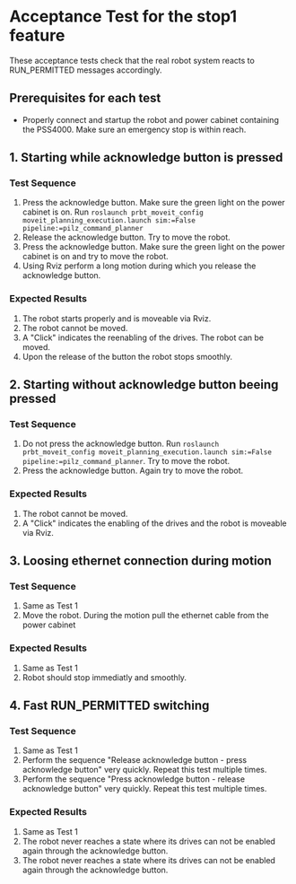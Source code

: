<!--
Copyright (c) 2018 Pilz GmbH & Co. KG

This program is free software: you can redistribute it and/or modify
it under the terms of the GNU Lesser General Public License as published by
the Free Software Foundation, either version 3 of the License, or
(at your option) any later version.

This program is distributed in the hope that it will be useful,
but WITHOUT ANY WARRANTY; without even the implied warranty of
MERCHANTABILITY or FITNESS FOR A PARTICULAR PURPOSE.  See the
GNU Lesser General Public License for more details.

You should have received a copy of the GNU Lesser General Public License
along with this program.  If not, see <http://www.gnu.org/licenses/>.
-->

# Acceptance Test for the stop1 feature
These acceptance tests check that the real robot system reacts to RUN_PERMITTED messages accordingly.

## Prerequisites for each test
  - Properly connect and startup the robot and power cabinet containing the PSS4000.
    Make sure an emergency stop is within reach.

## 1. Starting while acknowledge button is pressed
### Test Sequence
  1. Press the acknowledge button. Make sure the green light on the power cabinet is on.
     Run `roslaunch prbt_moveit_config moveit_planning_execution.launch sim:=False pipeline:=pilz_command_planner`
  2. Release the acknowledge button. Try to move the robot.
  3. Press the acknowledge button. Make sure the green light on the power cabinet is on and try to move the robot.
  4. Using Rviz perform a long motion during which you release the acknowledge button.
### Expected Results
  1. The robot starts properly and is moveable via Rviz.
  2. The robot cannot be moved.
  3. A "Click" indicates the reenabling of the drives. The robot can be moved.
  4. Upon the release of the button the robot stops smoothly.

## 2. Starting without acknowledge button beeing pressed
### Test Sequence
  1. Do not press the acknowledge button.
     Run `roslaunch prbt_moveit_config moveit_planning_execution.launch sim:=False pipeline:=pilz_command_planner`.
     Try to move the robot.
  2. Press the acknowledge button. Again try to move the robot.

### Expected Results
  1. The robot cannot be moved.
  2. A "Click" indicates the enabling of the drives and the robot is moveable via Rviz.

## 3. Loosing ethernet connection during motion
### Test Sequence
  1. Same as Test 1
  2. Move the robot. During the motion pull the ethernet cable from the power cabinet

### Expected Results
  1. Same as Test 1
  2. Robot should stop immediatly and smoothly.

## 4. Fast RUN_PERMITTED switching
### Test Sequence
  1. Same as Test 1
  2. Perform the sequence "Release acknowledge button - press acknowledge button" very quickly. Repeat this test multiple times.
  3. Perform the sequence "Press acknowledge button - release acknowledge button" very quickly. Repeat this test multiple times.

### Expected Results
  1. Same as Test 1
  2. The robot never reaches a state where its drives can not be enabled again through the acknowledge button.
  3. The robot never reaches a state where its drives can not be enabled again through the acknowledge button.
